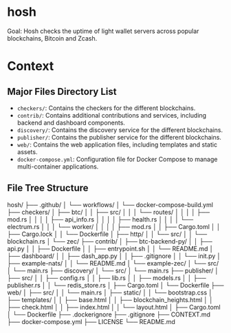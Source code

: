 # hosh

Goal: Hosh checks the uptime of light wallet servers across popular blockchains, Bitcoin and Zcash.

# Context

## Major Files Directory List
- `checkers/`: Contains the checkers for the different blockchains.
- `contrib/`: Contains additional contributions and services, including backend and dashboard components.
- `discovery/`: Contains the discovery service for the different blockchains.
- `publisher/`: Contains the publisher service for the different blockchains.
- `web/`: Contains the web application files, including templates and static assets.
- `docker-compose.yml`: Configuration file for Docker Compose to manage multi-container applications.

## File Tree Structure

hosh/
├── .github/
│ └── workflows/
│ └── docker-compose-build.yml
├── checkers/
│ ├── btc/
│ │ ├── src/
│ │ │ └── routes/
│ │ │ │ ├── mod.rs
│ │ │ │ ├── api_info.rs
│ │ │ │ ├── health.rs
│ │ │ │ └── electrum.rs
│ │ │ └── worker/
│ │ │ │ ├── mod.rs
│ │ ├── Cargo.toml
│ │ ├── Cargo.lock
│ │ └── Dockerfile
│ ├── http/
│ │ └── src/
│ │ └── blockchain.rs
│ └── zec/
├── contrib/
│ ├── btc-backend-py/
│ │ ├── api.py
│ │ ├── Dockerfile
│ │ ├── entrypoint.sh
│ │ └── README.md
│ ├── dashboard/
│ │ ├── dash_app.py
│ │ ├── .gitignore
│ │ └── init.py
│ ├── example-nats/
│ │ └── README.md
│ └── example-zec/
│ └── src/
│ └── main.rs
├── discovery/
│ └── src/
│ └── main.rs
├── publisher/
│ ├── src/
│ │ ├── config.rs
│ │ ├── lib.rs
│ │ ├── models.rs
│ │ ├── publisher.rs
│ │ └── redis_store.rs
│ ├── Cargo.toml
│ └── Dockerfile
├── web/
│ ├── src/
│ │ └── main.rs
│ ├── static/
│ │ └── bootstrap.css
│ ├── templates/
│ │ ├── base.html
│ │ ├── blockchain_heights.html
│ │ ├── check.html
│ │ ├── index.html
│ │ └── layout.html
│ ├── Cargo.toml
│ └── Dockerfile
├── .dockerignore
├── .gitignore
├── CONTEXT.md
├── docker-compose.yml
├── LICENSE
└── README.md